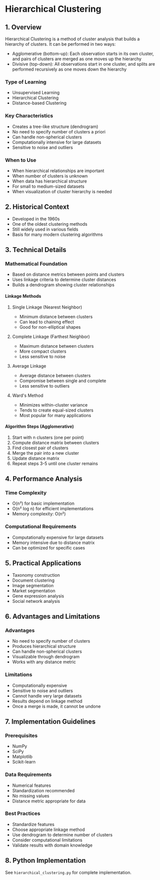 # Hierarchical Clustering

## 1. Overview
Hierarchical Clustering is a method of cluster analysis that builds a hierarchy of clusters. It can be performed in two ways:
- Agglomerative (bottom-up): Each observation starts in its own cluster, and pairs of clusters are merged as one moves up the hierarchy
- Divisive (top-down): All observations start in one cluster, and splits are performed recursively as one moves down the hierarchy

### Type of Learning
- Unsupervised Learning
- Hierarchical Clustering
- Distance-based Clustering

### Key Characteristics
- Creates a tree-like structure (dendrogram)
- No need to specify number of clusters a priori
- Can handle non-spherical clusters
- Computationally intensive for large datasets
- Sensitive to noise and outliers

### When to Use
- When hierarchical relationships are important
- When number of clusters is unknown
- When data has hierarchical structure
- For small to medium-sized datasets
- When visualization of cluster hierarchy is needed

## 2. Historical Context
- Developed in the 1960s
- One of the oldest clustering methods
- Still widely used in various fields
- Basis for many modern clustering algorithms

## 3. Technical Details

### Mathematical Foundation
- Based on distance metrics between points and clusters
- Uses linkage criteria to determine cluster distances
- Builds a dendrogram showing cluster relationships

#### Linkage Methods
1. Single Linkage (Nearest Neighbor)
   - Minimum distance between clusters
   - Can lead to chaining effect
   - Good for non-elliptical shapes

2. Complete Linkage (Farthest Neighbor)
   - Maximum distance between clusters
   - More compact clusters
   - Less sensitive to noise

3. Average Linkage
   - Average distance between clusters
   - Compromise between single and complete
   - Less sensitive to outliers

4. Ward's Method
   - Minimizes within-cluster variance
   - Tends to create equal-sized clusters
   - Most popular for many applications

#### Algorithm Steps (Agglomerative)
1. Start with n clusters (one per point)
2. Compute distance matrix between clusters
3. Find closest pair of clusters
4. Merge the pair into a new cluster
5. Update distance matrix
6. Repeat steps 3-5 until one cluster remains

## 4. Performance Analysis

### Time Complexity
- O(n²) for basic implementation
- O(n² log n) for efficient implementations
- Memory complexity: O(n²)

### Computational Requirements
- Computationally expensive for large datasets
- Memory intensive due to distance matrix
- Can be optimized for specific cases

## 5. Practical Applications
- Taxonomy construction
- Document clustering
- Image segmentation
- Market segmentation
- Gene expression analysis
- Social network analysis

## 6. Advantages and Limitations

### Advantages
- No need to specify number of clusters
- Produces hierarchical structure
- Can handle non-spherical clusters
- Visualizable through dendrogram
- Works with any distance metric

### Limitations
- Computationally expensive
- Sensitive to noise and outliers
- Cannot handle very large datasets
- Results depend on linkage method
- Once a merge is made, it cannot be undone

## 7. Implementation Guidelines

### Prerequisites
- NumPy
- SciPy
- Matplotlib
- Scikit-learn

### Data Requirements
- Numerical features
- Standardization recommended
- No missing values
- Distance metric appropriate for data

### Best Practices
- Standardize features
- Choose appropriate linkage method
- Use dendrogram to determine number of clusters
- Consider computational limitations
- Validate results with domain knowledge

## 8. Python Implementation
See `hierarchical_clustering.py` for complete implementation. 